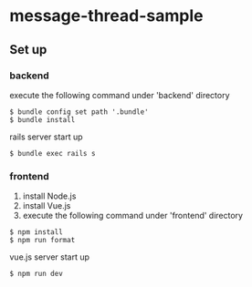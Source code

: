 # message-thread-sample

## Set up
### backend
execute the following command under 'backend' directory<br>
~~~
$ bundle config set path '.bundle'
$ bundle install
~~~
rails server start up<br>
~~~
$ bundle exec rails s
~~~
### frontend
1. install Node.js
2. install Vue.js
3. execute the following command under 'frontend' directory
~~~
$ npm install
$ npm run format
~~~
vue.js server start up
~~~
$ npm run dev
~~~
